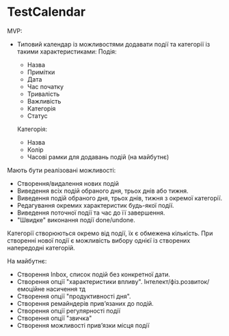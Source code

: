 # TestCalendar

MVP:
- Типовий календар із можливостями додавати події та категорії із такими характеристиками:
    Подія:
    - Назва
    - Примітки
    - Дата
    - Час початку
    - Тривалість
    - Важливість 
    - Категорія
    - Статус
   
    Категорія:
    - Назва
    - Колір
    - Часові рамки для додавань подій (на майбутнє)

Мають бути реалізовані можливості:
 - Створення/видалення нових подій
 - Виведення всіх подій обраного дня, трьох днів або тижня.
 - Виведення подій обраного дня, трьох днів, тижня з окремої категорії.
 - Редагування окремих характеристик будь-якої події.
 - Виведення поточної події та час до її завершення.
 - "Швидке" виконання події done/undone.
 
 Категорії створюються окремо від події, їх є обмежена кількість. При створенні нової події є можливість вибору однієї із створених напередодні категорій.
 
 
 
 На майбутнє:
 
 - Створення Inbox, список подій без конкретної дати.
 - Створення опції "характеристики впливу". Інтелект/фіз.розвиток/емоційне насичення тд
 - Створення опції "продуктивності дня".
 - Створення ремайндерів привʼязаних до подій.
 - Створення опції регулярності події
 - Створення опції "звичка"
 - Створення можливості привʼязки місця події
 
 
